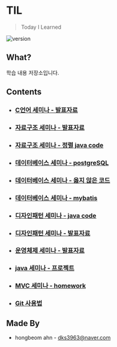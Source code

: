 # TIL
> Today I Learned

![version](https://img.shields.io/badge/version-2019.06.16-blue.svg?style=flat-square&logo=github) 

## What?

학습 내용 저장소입니다.

## Contents

* ### [C언어 세미나 - 발표자료](https://github.com/hongbeomi/TIL/tree/master/C%20Seminar/Presentation)

* ### [자료구조 세미나 - 발표자료](https://github.com/hongbeomi/TIL/tree/master/Data%20Structure%20Seminar/Presentation)

* ### [자료구조 세미나 - 정렬 java code](https://github.com/hongbeomi/TIL/tree/master/Data%20Structure%20Seminar/data%20structure)

* ### [데이터베이스 세미나 - postgreSQL](https://github.com/hongbeomi/TIL/tree/master/DataBase%20%20Seminar/Postgresql)

* ### [데이터베이스 세미나 - 옳지 않은 코드](https://github.com/hongbeomi/TIL/tree/master/DataBase%20%20Seminar/SQL)

* ### [데이터베이스 세미나 - mybatis](https://github.com/hongbeomi/TIL/tree/master/DataBase%20%20Seminar/hello-mybatis)

* ### [디자인패턴 세미나 - java code](https://github.com/hongbeomi/TIL/tree/master/DesignPattern%20Seminar/DesignPattern)

* ### [디자인패턴 세미나 - 발표자료](https://github.com/hongbeomi/TIL/tree/master/DesignPattern%20Seminar/Presentation)

* ### [운영체제 세미나 - 발표자료](https://github.com/hongbeomi/TIL/tree/master/OS%20Seminar/Presentation)

* ### [java 세미나 - 프로젝트](https://github.com/hongbeomi/TIL/tree/master/java%20Seminar/JavaProject)

* ### [MVC 세미나 - homework](https://github.com/hongbeomi/TIL/tree/master/MVC%20Seminar)

* ### [Git 사용법](https://github.com/hongbeomi/TIL/tree/master/git%20%EC%82%AC%EC%9A%A9%EB%B2%95)

## Made By

- hongbeom ahn  - dks3963@naver.com

